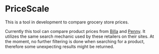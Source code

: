# PriceScale
This is a tool in development to compare grocery store prices.

Currently this tool can compare product prices from [Billa](https://www.billa.at/) and [Penny](https://www.penny.at/). It utilizes the same search mechanic used by these retailers on their sites. At the moment, no further filtering is done when searching for a product, therefore some unexpecting results might be returned.
